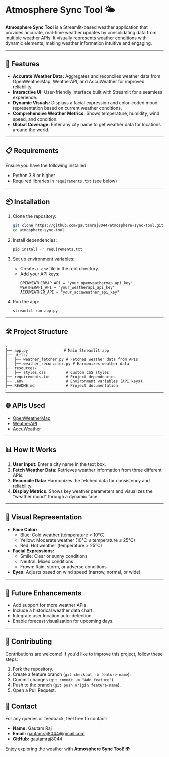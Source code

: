 # Atmosphere Sync Tool 🌤️

**Atmosphere Sync Tool** is a Streamlit-based weather application that provides accurate, real-time weather updates by consolidating data from multiple weather APIs. It visually represents weather conditions with dynamic elements, making weather information intuitive and engaging.

---

## 🌟 Features
- **Accurate Weather Data:** Aggregates and reconciles weather data from OpenWeatherMap, WeatherAPI, and AccuWeather for improved reliability.
- **Interactive UI:** User-friendly interface built with Streamlit for a seamless experience.
- **Dynamic Visuals:** Displays a facial expression and color-coded mood representation based on current weather conditions.
- **Comprehensive Weather Metrics:** Shows temperature, humidity, wind speed, and condition.
- **Global Coverage:** Enter any city name to get weather data for locations around the world.

---

## 📋 Requirements
Ensure you have the following installed:
- Python 3.8 or higher
- Required libraries in `requirements.txt` (see below)

---

## 📦 Installation
1. Clone the repository:
   ```bash
   git clone https://github.com/gautamraj8044/atmosphere-sync-tool.git
   cd atmosphere-sync-tool
   ```

2. Install dependencies:
   ```bash
   pip install -r requirements.txt
   ```

3. Set up environment variables:
   - Create a `.env` file in the root directory.
   - Add your API keys:
     ```env
     OPENWEATHERMAP_API = "your_openweathermap_api_key"
     WEATHERAPI_API = "your_weatherapi_api_key"
     ACCUWEATHER_API = "your_accuweather_api_key"
     ```

4. Run the app:
   ```bash
   streamlit run app.py
   ```

---

## 🛠️ Project Structure
```
.
├── app.py                # Main Streamlit app
├── utils/
│   ├── weather_fetcher.py # Fetches weather data from APIs
│   ├── weather_reconciler.py # Harmonizes weather data
├── resources/
│   ├── styles.css         # Custom CSS styles
├── requirements.txt       # Project dependencies
├── .env                   # Environment variables (API keys)
├── README.md              # Project documentation
```

---

## 🌐 APIs Used
- [OpenWeatherMap](https://openweathermap.org/)
- [WeatherAPI](https://www.weatherapi.com/)
- [AccuWeather](https://developer.accuweather.com/)

---

## 📊 How It Works
1. **User Input:** Enter a city name in the text box.
2. **Fetch Weather Data:** Retrieves weather information from three different APIs.
3. **Reconcile Data:** Harmonizes the fetched data for consistency and reliability.
4. **Display Metrics:** Shows key weather parameters and visualizes the "weather mood" through a dynamic face.

---

## 🎨 Visual Representation
- **Face Color:**
  - Blue: Cold weather (temperature < 10°C)
  - Yellow: Moderate weather (10°C ≤ temperature ≤ 25°C)
  - Red: Hot weather (temperature > 25°C)
- **Facial Expressions:**
  - Smile: Clear or sunny conditions
  - Neutral: Mixed conditions
  - Frown: Rain, storm, or adverse conditions
- **Eyes:** Adjusts based on wind speed (narrow, normal, or wide).

---

## 🚀 Future Enhancements
- Add support for more weather APIs.
- Include a historical weather data chart.
- Integrate user location auto-detection.
- Enable forecast visualization for upcoming days.

---

## 🤝 Contributing
Contributions are welcome! If you'd like to improve this project, follow these steps:
1. Fork the repository.
2. Create a feature branch (`git checkout -b feature-name`).
3. Commit changes (`git commit -m "Add feature"`).
4. Push to the branch (`git push origin feature-name`).
5. Open a Pull Request.



## 📧 Contact
For any queries or feedback, feel free to contact:
- **Name:** Gautam Raj  
- **Email:** gautamraj8044@gmail.com  
- **GitHub:** [gautamraj8044](https://github.com/gautamraj8044)

Enjoy exploring the weather with **Atmosphere Sync Tool**! 🌍
